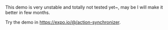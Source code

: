 This demo is very unstable and totally not tested yet~, may be I will make it better in few months.

Try the demo in https://expo.io/@/action-synchronizer.
